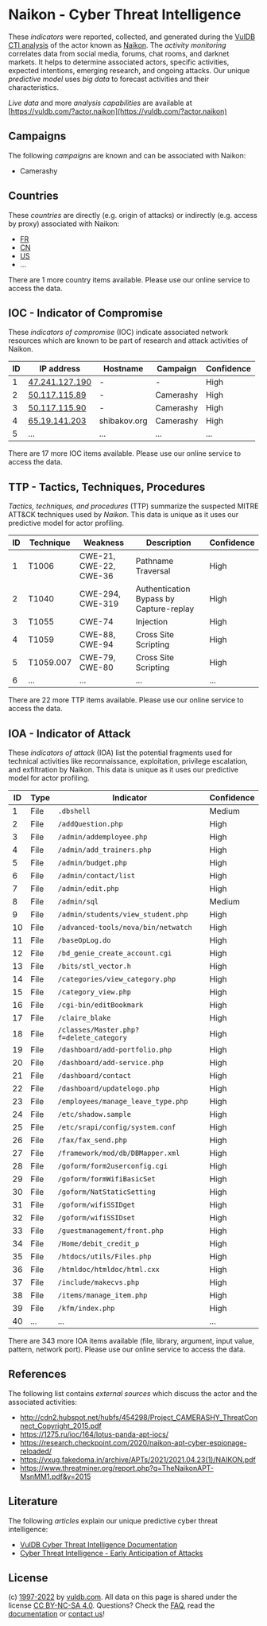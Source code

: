 # Naikon - Cyber Threat Intelligence

These _indicators_ were reported, collected, and generated during the [VulDB CTI analysis](https://vuldb.com/?kb.cti) of the actor known as [Naikon](https://vuldb.com/?actor.naikon). The _activity monitoring_ correlates data from social media, forums, chat rooms, and darknet markets. It helps to determine associated actors, specific activities, expected intentions, emerging research, and ongoing attacks. Our unique _predictive model_ uses _big data_ to forecast activities and their characteristics.

_Live data_ and more _analysis capabilities_ are available at [https://vuldb.com/?actor.naikon](https://vuldb.com/?actor.naikon)

## Campaigns

The following _campaigns_ are known and can be associated with Naikon:

* Camerashy

## Countries

These _countries_ are directly (e.g. origin of attacks) or indirectly (e.g. access by proxy) associated with Naikon:

* [FR](https://vuldb.com/?country.fr)
* [CN](https://vuldb.com/?country.cn)
* [US](https://vuldb.com/?country.us)
* ...

There are 1 more country items available. Please use our online service to access the data.

## IOC - Indicator of Compromise

These _indicators of compromise_ (IOC) indicate associated network resources which are known to be part of research and attack activities of Naikon.

ID | IP address | Hostname | Campaign | Confidence
-- | ---------- | -------- | -------- | ----------
1 | [47.241.127.190](https://vuldb.com/?ip.47.241.127.190) | - | - | High
2 | [50.117.115.89](https://vuldb.com/?ip.50.117.115.89) | - | Camerashy | High
3 | [50.117.115.90](https://vuldb.com/?ip.50.117.115.90) | - | Camerashy | High
4 | [65.19.141.203](https://vuldb.com/?ip.65.19.141.203) | shibakov.org | Camerashy | High
5 | ... | ... | ... | ...

There are 17 more IOC items available. Please use our online service to access the data.

## TTP - Tactics, Techniques, Procedures

_Tactics, techniques, and procedures_ (TTP) summarize the suspected MITRE ATT&CK techniques used by _Naikon_. This data is unique as it uses our predictive model for actor profiling.

ID | Technique | Weakness | Description | Confidence
-- | --------- | -------- | ----------- | ----------
1 | T1006 | CWE-21, CWE-22, CWE-36 | Pathname Traversal | High
2 | T1040 | CWE-294, CWE-319 | Authentication Bypass by Capture-replay | High
3 | T1055 | CWE-74 | Injection | High
4 | T1059 | CWE-88, CWE-94 | Cross Site Scripting | High
5 | T1059.007 | CWE-79, CWE-80 | Cross Site Scripting | High
6 | ... | ... | ... | ...

There are 22 more TTP items available. Please use our online service to access the data.

## IOA - Indicator of Attack

These _indicators of attack_ (IOA) list the potential fragments used for technical activities like reconnaissance, exploitation, privilege escalation, and exfiltration by Naikon. This data is unique as it uses our predictive model for actor profiling.

ID | Type | Indicator | Confidence
-- | ---- | --------- | ----------
1 | File | `.dbshell` | Medium
2 | File | `/addQuestion.php` | High
3 | File | `/admin/addemployee.php` | High
4 | File | `/admin/add_trainers.php` | High
5 | File | `/admin/budget.php` | High
6 | File | `/admin/contact/list` | High
7 | File | `/admin/edit.php` | High
8 | File | `/admin/sql` | Medium
9 | File | `/admin/students/view_student.php` | High
10 | File | `/advanced-tools/nova/bin/netwatch` | High
11 | File | `/baseOpLog.do` | High
12 | File | `/bd_genie_create_account.cgi` | High
13 | File | `/bits/stl_vector.h` | High
14 | File | `/categories/view_category.php` | High
15 | File | `/category_view.php` | High
16 | File | `/cgi-bin/editBookmark` | High
17 | File | `/claire_blake` | High
18 | File | `/classes/Master.php?f=delete_category` | High
19 | File | `/dashboard/add-portfolio.php` | High
20 | File | `/dashboard/add-service.php` | High
21 | File | `/dashboard/contact` | High
22 | File | `/dashboard/updatelogo.php` | High
23 | File | `/employees/manage_leave_type.php` | High
24 | File | `/etc/shadow.sample` | High
25 | File | `/etc/srapi/config/system.conf` | High
26 | File | `/fax/fax_send.php` | High
27 | File | `/framework/mod/db/DBMapper.xml` | High
28 | File | `/goform/form2userconfig.cgi` | High
29 | File | `/goform/formWifiBasicSet` | High
30 | File | `/goform/NatStaticSetting` | High
31 | File | `/goform/wifiSSIDget` | High
32 | File | `/goform/wifiSSIDset` | High
33 | File | `/guestmanagement/front.php` | High
34 | File | `/Home/debit_credit_p` | High
35 | File | `/htdocs/utils/Files.php` | High
36 | File | `/htmldoc/htmldoc/html.cxx` | High
37 | File | `/include/makecvs.php` | High
38 | File | `/items/manage_item.php` | High
39 | File | `/kfm/index.php` | High
40 | ... | ... | ...

There are 343 more IOA items available (file, library, argument, input value, pattern, network port). Please use our online service to access the data.

## References

The following list contains _external sources_ which discuss the actor and the associated activities:

* http://cdn2.hubspot.net/hubfs/454298/Project_CAMERASHY_ThreatConnect_Copyright_2015.pdf
* https://1275.ru/ioc/164/lotus-panda-apt-iocs/
* https://research.checkpoint.com/2020/naikon-apt-cyber-espionage-reloaded/
* https://vxug.fakedoma.in/archive/APTs/2021/2021.04.23(1)/NAIKON.pdf
* https://www.threatminer.org/report.php?q=TheNaikonAPT-MsnMM1.pdf&y=2015

## Literature

The following _articles_ explain our unique predictive cyber threat intelligence:

* [VulDB Cyber Threat Intelligence Documentation](https://vuldb.com/?kb.cti)
* [Cyber Threat Intelligence - Early Anticipation of Attacks](https://www.scip.ch/en/?labs.20201022)

## License

(c) [1997-2022](https://vuldb.com/?kb.changelog) by [vuldb.com](https://vuldb.com/?kb.about). All data on this page is shared under the license [CC BY-NC-SA 4.0](https://creativecommons.org/licenses/by-nc-sa/4.0/). Questions? Check the [FAQ](https://vuldb.com/?kb.faq), read the [documentation](https://vuldb.com/?kb) or [contact us](https://vuldb.com/?contact)!
